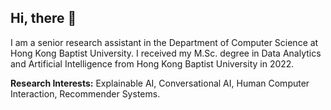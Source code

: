 ## Hi, there 👋

I am a senior research assistant in the Department of Computer Science at Hong Kong Baptist University. I received my M.Sc. degree in Data Analytics and Artificial Intelligence from Hong Kong Baptist University in 2022.

**Research Interests:** Explainable AI, Conversational AI, Human Computer Interaction, Recommender Systems.
